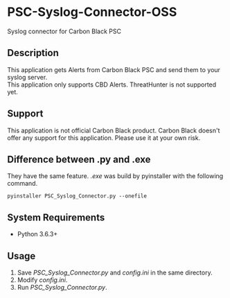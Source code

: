 # PSC-Syslog-Connector-OSS
Syslog connector for Carbon Black PSC

## Description
This application gets Alerts from Carbon Black PSC and send them to your syslog server.  
This application only supports CBD Alerts. ThreatHunter is not supported yet.

## Support
This application is not official Carbon Black product. Carbon Black doesn't offer any support for this application. Please use it at your own risk.

## Difference between .py and .exe
They have the same feature. *.exe* was build by pyinstaller with the following command.  
```
pyinstaller PSC_Syslog_Connector.py --onefile
```

## System Requirements
* Python 3.6.3+  

## Usage
1. Save *PSC_Syslog_Connector.py* and *config.ini* in the same directory.  
2. Modify *config.ini*.  
3. Run *PSC_Syslog_Connector.py*.  

